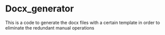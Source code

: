 # Docx_generator
This is a code to generate the docx files with a certain template in order to eliminate the redundant manual operations 
